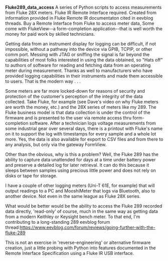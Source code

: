 **Fluke289_data_access**
A series of Python scripts to access measurements from Fluke 28X meters. Fluke IR Remote Interface required. Created from information provided in Fluke Remote IR documentaton cited in eevblog threads. Buy a Remote Interface from Fluke to access meter data, Some come with FlukeView--a form-completion application--that is well worth the money for paid work by skilled technicians.

Getting data from an instrument display for logging can be difficult, if not impossible, without a pathway into the device via GPIB, TCPIP, or other comm port. Messing with JTAG or sniffing the signal is far beyond the capabilities of most folks interested in using the data obtained, so "Hats off" to authors of software for reading and fetching data from an operating meter during measurement. Thanks as well to manufacturers who have provided logging capabilities in their instruments and made them accessible to users. That is the modern way . . .

Some meters are far more locked-down for reasons of security and protection of the customer's perception of the integrity of the data collected. Take Fluke, for example (see Dave's video on why Fluke meters are worth the money, etc.) and the 28X series of meters like my 289. The Fluke business model is that data collection is under the control of the firmware and is presented to the user via remote access thru form-completion software. After a technician logs voltage measurements from some industrial gear over several days, there is a printout with Fluke's name on it to support the log with timestamps for every sample and a whole lot more. Yes, the data is also available for export to CSV files and from there to any analysis, but only via the gateway FormView.

Other than the obvious, why is this a problem? Well, the Fluke 289 has the ability to capture data unattended for days at a time under battery power and preserve a detailed log for later retrieval. It can do this because it sleeps between samples using precious little power and does not rely on disks or tape for storage. 

I have a couple of other logging meters (Uni-T 61E, for example) that will output readings to a PC and MooshiMeter that logs via Bluetooth, also to another device. Not even in the same league as Fluke 28X series.

What would be better would be the ability to access the Fluke 289 recorded data directly, 'read-only' of course, much in the same way as getting data from a modern Keithley or Keysight bench meter. To that end, I'm contributing to a long-standing 289 eevblog forum thread:https://www.eevblog.com/forum/reviews/going-further-with-the-fluke-289 

This is not an exercise in 'reverse-engineering' or alternative firmware creation, just a little probing with Python into features documented in the Remote Interface Specification using a Fluke IR USB interface.
